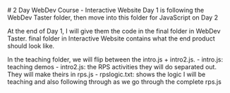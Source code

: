 # 2 Day WebDev Course - Interactive Website
Day 1 is following the WebDev Taster folder, then move into this folder for JavaScript on Day 2

At the end of Day 1, I will give them the code in the final folder in WebDev Taster.
final folder in Interactive Website contains what the end product should look like.

In the teaching folder, we will flip between the intro.js + intro2.js. 
    - intro.js: teaching demos
    - intro2.js: the RPS activities they will do separated out. They will make theirs in rps.js
    - rpslogic.txt: shows the logic I will be teaching and also following through as we go through the complete rps.js




